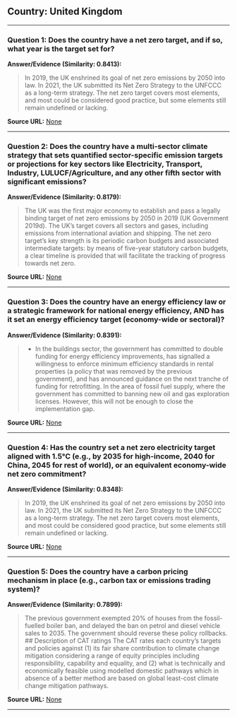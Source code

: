 ## Country: United Kingdom

---
### Question 1: Does the country have a net zero target, and if so, what year is the target set for?

**Answer/Evidence (Similarity: 0.8413):**
> In 2019, the UK enshrined its goal of net zero emissions by 2050 into law. In 2021, the UK submitted its Net Zero Strategy to the UNFCCC as a long-term strategy. The net zero target covers most elements, and most could be considered good practice, but some elements still remain undefined or lacking.

**Source URL:** [None](None)

---
### Question 2: Does the country have a multi-sector climate strategy that sets quantified sector-specific emission targets or projections for key sectors like Electricity, Transport, Industry, LULUCF/Agriculture, and any other fifth sector with significant emissions?

**Answer/Evidence (Similarity: 0.8179):**
> The UK was the first major economy to establish and pass a legally binding target of net zero emissions by 2050 in 2019 (UK Government 2019d). The UK’s target covers all sectors and gases, including emissions from international aviation and shipping. The net zero target’s key strength is its periodic carbon budgets and associated intermediate targets: by means of five-year statutory carbon budgets, a clear timeline is provided that will facilitate the tracking of progress towards net zero.

**Source URL:** [None](None)

---
### Question 3: Does the country have an energy efficiency law or a strategic framework for national energy efficiency, AND has it set an energy efficiency target (economy-wide or sectoral)?

**Answer/Evidence (Similarity: 0.8391):**
> - In the buildings sector, the government has committed to double funding for energy efficiency improvements, has signalled a willingness to enforce minimum efficiency standards in rental properties (a policy that was removed by the previous government), and has announced guidance on the next tranche of funding for retrofitting. In the area of fossil fuel supply, where the government has committed to banning new oil and gas exploration licenses. However, this will not be enough to close the implementation gap.

**Source URL:** [None](None)

---
### Question 4: Has the country set a net zero electricity target aligned with 1.5°C (e.g., by 2035 for high-income, 2040 for China, 2045 for rest of world), or an equivalent economy-wide net zero commitment?

**Answer/Evidence (Similarity: 0.8348):**
> In 2019, the UK enshrined its goal of net zero emissions by 2050 into law. In 2021, the UK submitted its Net Zero Strategy to the UNFCCC as a long-term strategy. The net zero target covers most elements, and most could be considered good practice, but some elements still remain undefined or lacking.

**Source URL:** [None](None)

---
### Question 5: Does the country have a carbon pricing mechanism in place (e.g., carbon tax or emissions trading system)?

**Answer/Evidence (Similarity: 0.7899):**
> The previous government exempted 20% of houses from the fossil-fuelled boiler ban, and delayed the ban on petrol and diesel vehicle sales to 2035. The government should reverse these policy rollbacks. ## Description of CAT ratings  The CAT rates each country’s targets and policies against (1) its fair share contribution to climate change mitigation considering a range of equity principles including responsibility, capability and equality, and (2) what is technically and economically feasible using modelled domestic pathways which in absence of a better method are based on global least-cost climate change mitigation pathways.

**Source URL:** [None](None)

---
